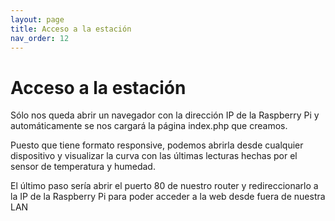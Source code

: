 ```yaml
---
layout: page
title: Acceso a la estación
nav_order: 12
---
```

# Acceso a la estación
 

Sólo nos queda abrir un navegador con la dirección IP de la Raspberry Pi y automáticamente se nos cargará la página index.php que creamos.

Puesto que tiene formato responsive, podemos abrirla desde cualquier dispositivo y visualizar la curva con las últimas lecturas hechas por el sensor de temperatura y humedad.

El último paso sería abrir el puerto 80 de nuestro router y redireccionarlo a la IP de la Raspberry Pi para poder acceder a la web desde fuera de nuestra LAN